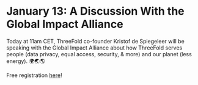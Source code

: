 # January 13: A Discussion With the Global Impact Alliance

Today at 11am CET, ThreeFold co-founder Kristof de Spiegeleer will be speaking with the Global Impact Alliance about how ThreeFold serves people (data privacy, equal access, security, & more) and our planet (less energy). 🌍🌏🌎

Free registration [here](https://www.eventbrite.com/e/gia-action-series-using-technology-to-serve-people-planet-tickets-135468793809)!